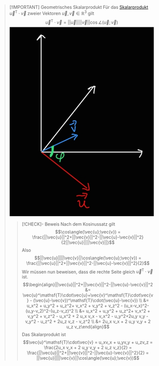 > [!IMPORTANT] Geometrisches Skalarprodukt
> Für das [Skalarprodukt](../../Vektoren%20als%20Matrizen/Skalarprodukt.md) $\vec{u}^\mathsf{T}\cdot\vec{v}$ zweier Vektoren $\vec{u},\vec{v}\in\mathbb{R}^3$ gilt
> $$\vec{u}^\mathsf{T}\cdot\vec{v} = ||\vec{u}||||\vec{v}||\cos\angle(\vec{u};\vec{v})$$
> ![](Resources/Skalarprodukt.png)
> > [!CHECK]- Beweis
> > Nach dem Kosinussatz gilt
> > $$\cos\angle(\vec{u};\vec{v}) = \frac{||\vec{u}||^2+||\vec{v}||^2-||\vec{u}-\vec{v}||^2}{2||\vec{u}||||\vec{v}||}$$
> > Also
> > $$||\vec{u}||||\vec{v}||\cos\angle(\vec{u};\vec{v}) = \frac{||\vec{u}||^2+||\vec{v}||^2-||\vec{u}-\vec{v}||^2}{2}$$
> > Wir müssen nun beweisen, dass die rechte Seite gleich $\vec{u}^\mathsf{T}\cdot\vec{v}$ ist.
> > $$\begin{align}||\vec{u}||^2+||\vec{v}||^2-||\vec{u}-\vec{v}||^2 &= \vec{u}^\mathsf{T}\cdot\vec{u}+\vec{v}^\mathsf{T}\cdot\vec{v} - (\vec{u}-\vec{v})^\mathsf{T}\cdot(\vec{u}-\vec{v}) \\ &= u_x^2 + u_y^2 + u_z^2+ v_x^2 + v_y^2 + v_z^2 - (u_x-v_x)^2-(u_y-v_2)^2-(u_z-v_z)^2 \\ &= u_x^2 + u_y^2 + u_z^2+ v_x^2 + v_y^2 + v_z^2  - u_x^2 + 2 u_x v_x - v_x^2 - u_y^2+2u_y v_y - v_y^2 - u_z^2 + 2u_z v_z - v_z^2 \\ &= 2u_x v_x + 2 u_y v_y + 2 u_z v_z\end{align}$$
> > Das Skalarprodukt ist
> > $$\vec{u}^\mathsf{T}\cdot\vec{v} = u_xv_x + u_yv_y + u_zv_z = \frac{2u_x v_x + 2 u_y v_y + 2 u_z v_z}{2} = \frac{||\vec{u}||^2+||\vec{v}||^2-||\vec{u}-\vec{v}||^2}{2} = ||\vec{u}||||\vec{v}||\cos\angle(\vec{u};\vec{v})$$